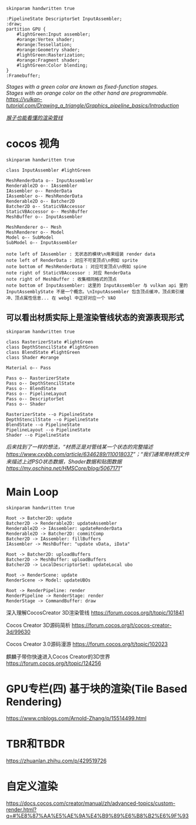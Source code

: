 ```plantuml
skinparam handwritten true

:PipelineState DescriptorSet InputAssembler;
:draw;
partition GPU {
    #lightGreen:Input assembler;
    #orange:Vertex shader;
    #orange:Tessellation;
    #orange:Geometry shader;
    #lightGreen:Rasterization;
    #orange:Fragment shader;
    #lightGreen:Color blending;
}
:Framebuffer;
```
*Stages with a green color are known as fixed-function stages.  
Stages with an orange color on the other hand are programmable.  
<https://vulkan-tutorial.com/Drawing_a_triangle/Graphics_pipeline_basics/Introduction>*

*[猴子也能看懂的渲染管线](https://zhuanlan.zhihu.com/p/137780634)*

# cocos 视角
```plantuml
skinparam handwritten true

class InputAssembler #lightGreen

MeshRenderData o-- InputAssembler
Renderable2D o-- IAssembler
IAssembler o-- RenderData
IAssembler o-- MeshRenderData
Renderable2D o-- Batcher2D
Batcher2D o-- StaticVBAccessor
StaticVBAccessor o-- MeshBuffer
MeshBuffer o-- InputAssembler

MeshRenderer o-- Mesh
MeshRenderer o-- Model
Model o-- SubModel
SubModel o-- InputAssembler

note left of IAssembler : 无状态的模块\n用来组装 render data
note left of RenderData : 对应不可变顶点\n例如 sprite
note bottom of MeshRenderData : 对应可变顶点\n例如 spine
note right of StaticVBAccessor : 对应 RenderData
note right of MeshBuffer : 收集相同格式的顶点
note bottom of InputAssembler: 这里的 InputAssembler 与 vulkan api 里的 InputAssemblyState 不是一个概念。\nInputAssembler 包含顶点缓冲，顶点索引缓冲、顶点属性信息... 在 webgl 中正好对应一个 VAO
```
## 可以看出**材质**实际上是渲染管线状态的资源表现形式
```plantuml
skinparam handwritten true

class RasterizerState #lightGreen
class DepthStencilState #lightGreen
class BlendState #lightGreen
class Shader #orange

Material o-- Pass

Pass o-- RasterizerState
Pass o-- DepthStencilState
Pass o-- BlendState
Pass o-- PipelineLayout
Pass o-- DescriptorSet
Pass o-- Shader

RasterizerState --o PipelineState
DepthStencilState --o PipelineState
BlendState --o PipelineState
PipelineLayout --o PipelineState
Shader --o PipelineState
```
*后来找到了一样的想法，“材质正是对管线某一个状态的完整描述 <https://www.cxybb.com/article/6346289/110018037>”；“我们通常用材质文件来描述上述PSO状态数据，Shader数据和贴图数据 <https://my.oschina.net/HMSCore/blog/5067171>”*

# Main Loop
```plantuml
skinparam handwritten true

Root -> Batcher2D: update
Batcher2D -> Renderable2D: updateAssembler
Renderable2D -> IAssembler: updateRenderData
Renderable2D -> Batcher2D: commitComp
Batcher2D -> IAssembler: fillBuffers
IAssembler -> MeshBuffer: "update vData, iData"

Root -> Batcher2D: uploadBuffers
Batcher2D -> MeshBuffer: uploadBuffers
Batcher2D -> LocalDescriptorSet: updateLocal ubo

Root -> RenderScene: update
RenderScene -> Model: updateUBOs

Root -> RenderPipeline: render
RenderPipeline -> RenderStage: render
RenderStage -> CommandBuffer: draw
```

深入理解CocosCreator 3D渲染管线 https://forum.cocos.org/t/topic/101841

Cocos Creator 3D源码简析 https://forum.cocos.org/t/cocos-creator-3d/99630

Cocos Creator 3.0源码漫游 https://forum.cocos.org/t/topic/102023

麒麟子带你快速进入Cocos Creator的3D世界 https://forum.cocos.org/t/topic/124256

# GPU专栏(四) 基于块的渲染(Tile Based Rendering)
https://www.cnblogs.com/Arnold-Zhang/p/15514499.html
# TBR和TBDR
https://zhuanlan.zhihu.com/p/429519726
# 自定义渲染
https://docs.cocos.com/creator/manual/zh/advanced-topics/custom-render.html?q=#%E8%87%AA%E5%AE%9A%E4%B9%89%E6%B8%B2%E6%9F%93

